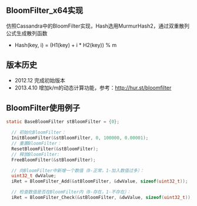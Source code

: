 ## BloomFilter_x64实现

仿照Cassandra中的BloomFilter实现，Hash选用MurmurHash2，通过双重散列公式生成散列函数
 * Hash(key, i) = (H1(key) + i * H2(key)) % m


版本历史
---------------------------------
 * 2012.12    完成初始版本
 * 2013.4.10  增加k/m的动态计算功能，参考：http://hur.st/bloomfilter

BloomFilter使用例子
---------------------------------
~~~~~ c
static BaseBloomFilter stBloomFilter = {0};

  // 初始化BloomFilter：
  InitBloomFilter(&stBloomFilter, 0, 100000, 0.00001);
  // 重置BloomFilter：
  ResetBloomFilter(&stBloomFilter);
  // 释放BloomFilter:
  FreeBloomFilter(&stBloomFilter);

  // 向BloomFilter中新增一个数值（0-正常，1-加入数值过多）：
  uint32_t dwValue;
  iRet = BloomFilter_Add(&stBloomFilter, &dwValue, sizeof(uint32_t));

  // 检查数值是否在BloomFilter内（0-存在，1-不存在）：
  iRet = BloomFilter_Check(&stBloomFilter, &dwValue, sizeof(uint32_t));
~~~~~
